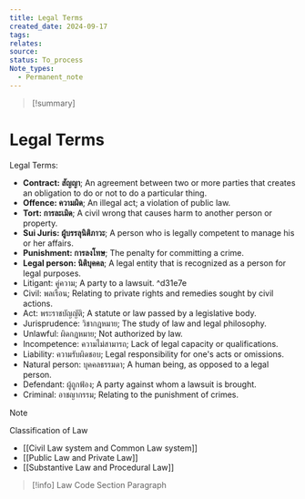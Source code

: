 ```yaml
---
title: Legal Terms
created_date: 2024-09-17
tags: 
relates: 
source: 
status: To_process
Note_types:
  - Permanent_note
---
```

> [!summary]
> 

# Legal Terms

Legal Terms:
- **Contract: สัญญา**; An agreement between two or more parties that creates an obligation to do or not to do a particular thing.
- **Offence: ความผิด**; An illegal act; a violation of public law.
- **Tort: การละเมิด**; A civil wrong that causes harm to another person or property.
- **Sui Juris: ผู้บรรลุนิติภาวะ**; A person who is legally competent to manage his or her affairs. 
- **Punishment: การลงโทษ**; The penalty for committing a crime.
- **Legal person: นิติบุคคล**; A legal entity that is recognized as a person for legal purposes.
- Litigant: คู่ความ; A party to a lawsuit. ^d31e7e
- Civil: พลเรือน; Relating to private rights and remedies sought by civil actions.
- Act: พระราชบัญญัติ; A statute or law passed by a legislative body.
- Jurisprudence: วิชากฎหมาย; The study of law and legal philosophy.
- Unlawful: ผิดกฎหมาย; Not authorized by law.
- Incompetence: ความไม่สามารถ; Lack of legal capacity or qualifications.
- Liability: ความรับผิดชอบ; Legal responsibility for one's acts or omissions.
- Natural person: บุคคลธรรมดา; A human being, as opposed to a legal person.
- Defendant: ผู้ถูกฟ้อง; A party against whom a lawsuit is brought.
- Criminal: อาชญากรรม; Relating to the punishment of crimes.

> [!note]
> Classification of Law
> - [[Civil Law system and Common Law system]]
> - [[Public Law and Private Law]]
> - [[Substantive Law and Procedural Law]]


> [!info]
> Law Code
> Section
> Paragraph 
